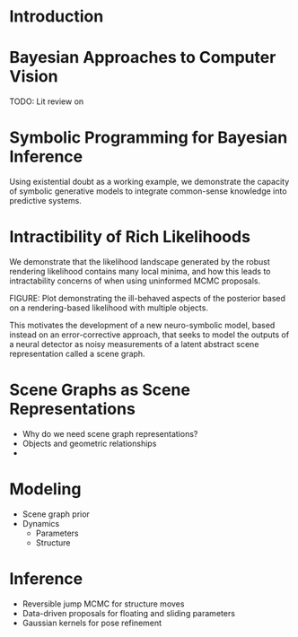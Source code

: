 # Introduction

# Bayesian Approaches to Computer Vision

TODO: Lit review on 

# Symbolic Programming for Bayesian Inference

Using existential doubt as a working example, we demonstrate the capacity of
symbolic generative models to integrate common-sense knowledge into predictive
systems.

# Intractibility of Rich Likelihoods

We demonstrate that the likelihood landscape generated by the robust rendering
likelihood contains many local minima, and how this leads to intractability
concerns of when using uninformed MCMC proposals.

FIGURE: Plot demonstrating the ill-behaved aspects of the posterior based on a
rendering-based likelihood with multiple objects.

This motivates the
development of a new neuro-symbolic model, based instead on an error-corrective
approach, that seeks to model the outputs of a neural detector as noisy
measurements of a latent abstract scene representation called a scene graph.

# Scene Graphs as Scene Representations

* Why do we need scene graph representations?
* Objects and geometric relationships
* 

# Modeling
* Scene graph prior
* Dynamics
    * Parameters
    * Structure

# Inference
* Reversible jump MCMC for structure moves
* Data-driven proposals for floating and sliding parameters
* Gaussian kernels for pose refinement

